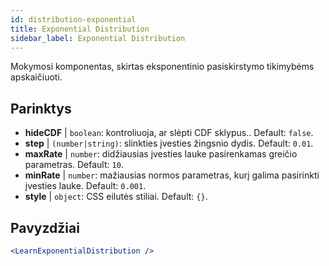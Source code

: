 ```yaml
---
id: distribution-exponential
title: Exponential Distribution
sidebar_label: Exponential Distribution
---
```


Mokymosi komponentas, skirtas eksponentinio pasiskirstymo tikimybėms apskaičiuoti.

## Parinktys

* __hideCDF__ | `boolean`: kontroliuoja, ar slėpti CDF sklypus.. Default: `false`.
* __step__ | `(number|string)`: slinkties įvesties žingsnio dydis. Default: `0.01`.
* __maxRate__ | `number`: didžiausias įvesties lauke pasirenkamas greičio parametras. Default: `10`.
* __minRate__ | `number`: mažiausias normos parametras, kurį galima pasirinkti įvesties lauke. Default: `0.001`.
* __style__ | `object`: CSS eilutės stiliai. Default: `{}`.


## Pavyzdžiai

```jsx live
<LearnExponentialDistribution />
```

